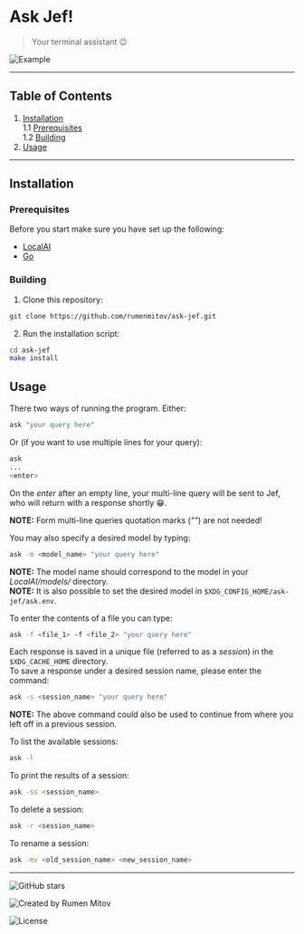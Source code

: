 # Ask Jef!
> Your terminal assistant 😉  
  
![Example](https://github.com/rumenmitov/ask-jef/assets/108842741/606a45b6-557e-4259-8792-53e95cdecb74)
***
## Table of Contents
1. [Installation](#installation)  
1.1 [Prerequisites](#prerequisites)  
1.2 [Building](#building)  
2. [Usage](#usage)  
***
## Installation
### Prerequisites
Before you start make sure you have set up the following:  
- [LocalAI](https://localai.io/)
- [Go](https://go.dev)
### Building
1. Clone this repository:
```sh
git clone https://github.com/rumenmitov/ask-jef.git
```
2. Run the installation script:
```sh
cd ask-jef
make install
```
## Usage
There two ways of running the program. Either:  
```sh
ask "your query here"
```
Or (if you want to use multiple lines for your query):  
```sh
ask
...
<enter>
```
On the _enter_ after an empty line, your multi-line query will be sent to Jef, who will
return with a response shortly 😁.    

**NOTE:** Form multi-line queries quotation marks (_""_) are not needed!  
  
You may also specify a desired model by typing:
```sh
ask -m <model_name> "your query here"
```
**NOTE:** The model name should correspond to the model in your _LocalAI/models/_ directory.  
**NOTE:** It is also possible to set the desired model in `$XDG_CONFIG_HOME/ask-jef/ask.env`.  
  
To enter the contents of a file you can type:  
```sh
ask -f <file_1> -f <file_2> "your query here"
```
  
Each response is saved in a unique file (referred to as a _session_) in the `$XDG_CACHE_HOME` directory.  
To save a response under a desired session name, please enter the command:
```sh
ask -s <session_name> "your query here"
```
**NOTE:** The above command could also be used to continue from where you left off in a previous session.  
  
To list the available sessions:  
```sh
ask -l
```
   
To print the results of a session:
```sh
ask -ss <session_name>
```
    
To delete a session:
```sh
ask -r <session_name>
```
     
To rename a session:
```sh
ask -mv <old_session_name> <new_session_name>
```
  
***
![GitHub stars](https://img.shields.io/github/stars/rumenmitov/ask-jef?style=social)  
  
![Created by Rumen Mitov](https://img.shields.io/badge/Created_by-Rumen_Mitov-blue?style=flat)  

![License](https://img.shields.io/github/license/rumenmitov/ask-jef)


  
